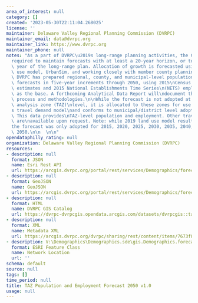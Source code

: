 ```yaml
---
area_of_interest: null
category: []
created: '2023-05-30T22:11:04.268025'
license: ''
maintainer: Delaware Valley Regional Planning Commission (DVRPC)
maintainer_email: data@dvrpc.org
maintainer_link: https://www.dvrpc.org
maintainer_phone: null
notes: "As a part of DVRPC\u2019s long-range planning activities, the Commission is\n\
  required to maintain forecasts with at least a 20-year horizon, or to the\nhorizon\
  \ year of the long-range plan. Allocation of growth is forecasted using\na land\
  \ use model, UrbanSim, and working closely with member county planning\nstaffs.\
  \ DVRPC has prepared regional, county, and municipal-level population\nand employment\
  \ forecasts in five-year increments through 2050, using 2015\nCensus population\
  \ estimates and 2015 National Establishments Time Series\n(NETS) employment data\
  \ as the base. A forthcoming Analytical Data Report will\ndocument the forecasting\
  \ process and methodologies.\n\nWhile the forecast is not adopted at the transportation\
  \ analysis zone (TAZ)\nlevel, it is allocated to these zones for use in DVRPC\u2019\
  s travel demand model\nand conforms to municipal/district level adopted totals.\
  \ This data provides\nTAZ-level population and employment. Other travel model attributes\
  \ are\navailable upon request. Note: while 2019 land use model results are provided,\n\
  the forecast was only adopted for 2015, 2020, 2025, 2030, 2035, 2040, 2045,\nand\
  \ 2050.\n\n  \n\n"
opendataphilly_rating: null
organization: Delaware Valley Regional Planning Commission (DVRPC)
resources:
- description: null
  format: JSON
  name: Esri Rest API
  url: https://arcgis.dvrpc.org/portal/rest/services/Demographics/forecast_2015to2050_taz/FeatureServer/0
- description: null
  format: GeoJSON
  name: GeoJSON
  url: https://arcgis.dvrpc.org/portal/rest/services/Demographics/forecast_2015to2050_taz/FeatureServer/0/query?where=1=1&outsr=4326&outfields=*&f=geojson
- description: null
  format: HTML
  name: DVRPC GIS Catalog
  url: https://dvrpc-dvrpcgis.opendata.arcgis.com/datasets/dvrpcgis::taz-population-and-employment-forecast-2050-v1-0
- description: null
  format: XML
  name: Metadata XML
  url: https://arcgis.dvrpc.org/dvrpc/sharing/rest/content/items/7673f8cbcf80401fa673bdc25edc012d/info/metadata/metadata.xml?format=default
- description: V:\Demographics\Demographics.sde\gis.Demographics.forecast_2015to2050_taz
  format: ESRI Feature Class
  name: Network Location
  url: ''
schema: default
source: null
tags: []
time_period: null
title: TAZ Population and Employment Forecast 2050 v1.0
usage: null
---
```

